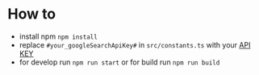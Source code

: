 # How to
* install npm `npm install`
* replace `#your_googleSearchApiKey#` in `src/constants.ts` with your [API KEY](https://developers.google.com/custom-search/v1/overview) 
* for develop run `npm run start` or for build run `npm run build`
